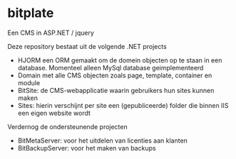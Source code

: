 # bitplate
Een CMS in ASP.NET / jquery

Deze repository bestaat uit de volgende .NET projects

* HJORM een ORM gemaakt om de domein objecten op te staan in een database. Momenteel alleen MySql database geimplementeerd
* Domain met alle CMS objecten zoals page, template, container en module
* BitSite: de CMS-webapplicatie waarin gebruikers hun sites kunnen maken
* Sites: hierin verschijnt per site een (gepubliceerde) folder die binnen IIS een eigen website wordt

Verdernog de ondersteunende projecten
* BitMetaServer: voor het uitdelen van licenties aan klanten
* BitBackupServer: voor het maken van backups


